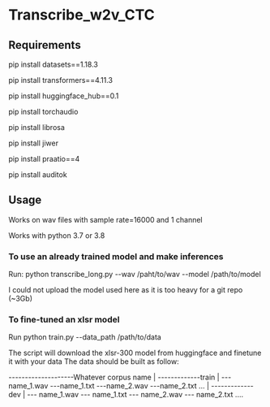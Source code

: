 # Transcribe_w2v_CTC
## Requirements
pip install datasets==1.18.3

pip install transformers==4.11.3

pip install huggingface_hub==0.1

pip install torchaudio

pip install librosa

pip install jiwer

pip install praatio==4

pip install auditok

## Usage
Works on wav files with sample rate=16000 and 1 channel 

Works with python 3.7 or 3.8 

### To use an already trained model and make inferences
  Run: python transcribe_long.py --wav /paht/to/wav --model /path/to/model
  
  I could not  upload the model used here as it is too heavy for a git repo (~3Gb)
  
### To fine-tuned an xlsr model

  Run python train.py --data_path /path/to/data
  
  The script will download the xlsr-300 model from huggingface and finetune it with your data
  The data should be built as follow:
  
   --------------------Whatever corpus name
  |
  -------------train
  |
  ---name_1.wav
  ---name_1.txt
  ---name_2.wav
  ---name_2.txt
  ...
  |
  -------------dev
  |
  --- name_1.wav
  --- name_1.txt
  --- name_2.wav
  --- name_2.txt
  ....
